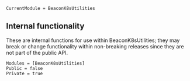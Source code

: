 ```@meta
CurrentModule = BeaconK8sUtilities
```

## Internal functionality

These are internal functions for use within BeaconK8sUtilities; they may break or change functionality within non-breaking releases since they are not part of the public API.

```@autodocs
Modules = [BeaconK8sUtilities]
Public = false
Private = true
```
